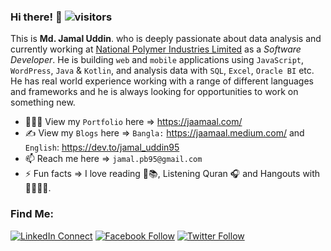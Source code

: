 ### Hi there! 👋 ![visitors](https://visitor-badge.laobi.icu/badge?page_id=jamal-pb95)

This is <b>Md. Jamal Uddin</b>. who is deeply passionate about data analysis and currently working at <a href="" target="_blank">National Polymer Industries Limited</a> as a *Software Developer*. He is building `web` and `mobile` applications using `JavaScript`, `WordPress`, `Java` & `Kotlin`, and analysis data with `SQL`, `Excel`, `Oracle BI` etc. He has real world experience working with a range of different languages and frameworks and he is always looking for opportunities to work on something new.

- 👨🏻‍💻 View my `Portfolio` here => https://jaamaal.com/ 
- ✍ View my `Blogs` here => `Bangla:` https://jaamaal.medium.com/ and `English`: https://dev.to/jamal_uddin95
- 📫 Reach me here => `jamal.pb95@gmail.com` 
- ⚡ Fun facts => I love reading 📖📚, Listening Quran 🎧 and Hangouts with 👨‍👩‍👧‍👦. 

### Find Me:
[![LinkedIn Connect](https://img.shields.io/badge/%20-Connect-black?color=14171A&labelColor=212121&logo=linkedin&logoColor=fffff0)](https://www.linkedin.com/in/jamal-pb95/)
[![Facebook Follow](https://img.shields.io/badge/%20-Connect-black?color=14171A&labelColor=1976d2&logo=facebook&logoColor=ffffff)](https://www.facebook.com/jamal.pb95/)
[![Twitter Follow](https://img.shields.io/twitter/follow/jamal_uddin95?label=Follow&style=social)](https://twitter.com/jamal_uddin95)
